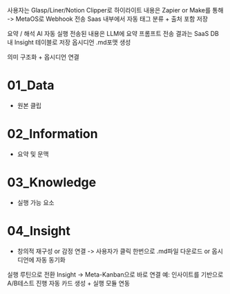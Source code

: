 사용자는 Glasp/Liner/Notion Clipper로 하이라이트
내용은 Zapier or Make를 통해 -> MetaOS로 Webhook 전송
Saas 내부에서 자동 태그 분류 + 출처 포함 저장

요약 / 해석 AI 자동 실행
전송된 내용은 LLM에 요약 프롬프트 전송
결과는 SaaS DB 내 Insight 테이블로 저장
옵시디언 .md포맷 생성

의미 구조화 + 옵시디언 연결
# 01_Data
- 원본 클립
# 02_Information
- 요약 및 문맥
# 03_Knowledge
- 실행 가능 요소
# 04_Insight
- 창의적 재구성 or 감정 연결
-> 사용자가 클릭 한번으로 .md파일 다운로드 or 옵시디언에 자동 동기화

실행 루틴으로 전환
Insight -> Meta-Kanban으로 바로 연결
예: 인사이트를 기반으로 A/B테스트 진행
자동 카드 생성 + 실행 모듈 연동
